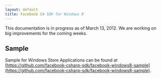 ```yaml
---
layout: default
title: Facebook C# SDK for Windows 8
---
```


This documentation is in progress as of March 13, 2012. We are working on big improvements for the coming weeks.

## Sample
Sample for Windows Store Applications can be found at 
[https://github.com/facebook-csharp-sdk/facebook-windows8-sample](https://github.com/facebook-csharp-sdk/facebook-windows8-sample).